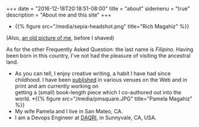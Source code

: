 +++
date = "2016-12-18T20:18:51-08:00"
title = "about"
sidemenu = "true"
description = "About me and this site"
+++

* {{% figure src="/media/sepia-headshot.png" title="Rich Magahiz" %}}

(Also, [an old picture of me](http://img370.imageshack.us/img370/5341/hpim49559my.jpg), before I shaved)

As for the other Frequently Asked Question:  the last name is *Filipino*.  Having been born in this country, I've not had the
pleasure of visiting the ancestral land.

* As you can tell, I enjoy creative writing, a habit I have had since childhood. I have been
[published](http://magahiz.com/frabjous/writing.html "Writing of Rich Magahiz")
in various venues on the Web and in print and am currently working on<br />getting a (small) book-length piece which I co-authored out into the world.
*{{% figure src="/media/pmsquare.JPG" title="Pamela Magahiz" %}}
* My wife Pamela and I live in San Mateo, CA.
* I am a Devops Engineer at [DAQRI](http://daqri.com), in Sunnyvale, CA, USA.
